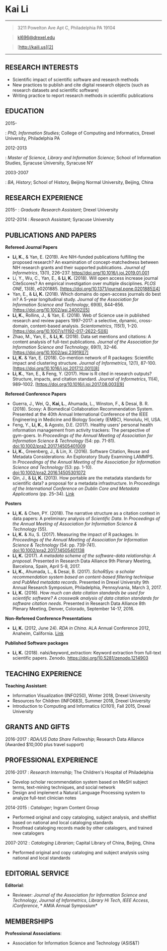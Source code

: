 
Kai Li
=============

---- 

> 3211 Powelton Ave Apt C, Philadelphia PA 19104

> [kl696@drexel.edu][1]

> [http://kaili.us][2]

---- 

RESEARCH INTERESTS
---- 

* Scientific impact of scientific software and research methods
* New practices to publish and cite digital research objects (such as research datasets and scientific software)
* Writing practice to report research methods in scientific publications

EDUCATION
---- 

2015-

:  *PhD, Information Studies*; College of Computing and Informatics, Drexel University, Philadelphia PA

2012-2013

:  *Master of Science, Library and Information Science*; School of Information Studies, Syracuse University, Syracuse NY

2003-2007

:  *BA, History*; School of History, Beijing Normal University, Beijing, China

RESEARCH EXPERIENCE
---- 

2015-
:  *Graduate Research Assistant*; Drexel University

2012-2014
:  *Research Assistant*; Syracuse University

PUBLICATIONS AND PAPERS
---- 

**Refereed Journal Papers**

* **Li, K.**, & Yan, E. (2019). Are NIH-funded publications fulfilling the proposed research? An examination of concept-matchedness between NIH research grants and their supported publications. *Journal of Informetrics*, 13(1), 226–237. [https//doi.org/10.1016/j.joi.2019.01.001][3]
* Li, Y., Wu, C., Yan, E., & **Li, K.** (2018). Will open access increase journal CiteScores? An empirical investigation over multiple disciplines. *PLOS ONE*, 13(8), e0201885. [https://doi.org/10.1371/journal.pone.0201885][4]
* Yan, E., & **Li, K.** (2018). Which domains do open-access journals do best in? A 5-year longitudinal study. *Journal of the Association for Information Science and Technology*, 69(6), 844–856. [https://doi.org/10.1002/asi.24002][5]
* **Li, K.**, Rollins, J., & Yan, E. (2018). Web of Science use in published research and review papers 1997–2017: a selective, dynamic, cross-domain, content-based analysis. *Scientometrics*, *115*(1), 1–20. [https://doi.org/10.1007/s11192-017-2622-5][6]
* Zhao, M., Yan, E., & **Li, K.** (2018). Data set mentions and citations: A content analysis of full-text publications. *Journal of the Association for Information Science and Technology*, 69(1), 32–46. [https://doi.org/10.1002/asi.23919][7]
* **Li, K.** & Yan, E. (2018). Co-mention network of R packages: Scientific impact and clustering structure. *Journal of Informetrics*, 12(1), 87-100. [https://doi.org/10.1016/j.joi.2017.12.001][8]
* **Li, K.**, Yan, E., & Feng, Y. (2017). How is R cited in research outputs? Structure, impacts, and citation standard. *Journal of Informetrics*, 11(4), 989–1002. [https://doi.org/10.1016/j.joi.2017.08.003][9]

**Refereed Conference Papers**

* Guerra, J., Wei, Q., **Kai, L.**, Ahumada, L., Winston, F., & Desai, B. R. (2018). Scosy: A Biomedical Collaboration Recommendation System. Presented at the 40th Annual International Conference of the IEEE Engineering in Medicine and Biology Society (EMBC), Honolulu, HI, USA.
* Feng, Y., **Li, K.**, & Agosto, D.E. (2017). Healthy users’ personal health information management from activity trackers: The perspective of gym-goers. In *Proceedings of the Annual Meeting of Association for Information Science & Technology* (54: pp. 71-81). [doi:10.1002/pra2.2017.14505401009][10]
* **Li, K.**, Greenberg, J., & Lin, X. (2016). Software Citation, Reuse and Metadata Considerations: An Exploratory Study Examining LAMMPS. In *Proceedings of the Annual Meeting of the Association for Information Science and Technology* (53: pp. 1-10). [doi:10.1002/pra2.2016.14505301072][11]
* Qin, J., & **Li, K.** (2013). How portable are the metadata standards for scientific data? a proposal for a metadata infrastructure. In *Proceedings of the International Conference on Dublin Core and Metadata Applications* (pp. 25–34). [Link][12]

**Posters**

* **Li, K.** & Chen, PY. (2018). The narrative structure as a citation context in data papers: A preliminary analysis of *Scientific Data*. In *Proceedings of the Annual Meeting of Association for Information Science & Technology* (55). 
* **Li, K.** & Xu, S. (2017). Measuring the impact of R packages. In *Proceedings of the Annual Meeting of Association for Information Science & Technology* (54: pp. 739-741). [doi:10.1002/pra2.2017.14505401138][13]
* **Li, K.** (2017). *A metadata scheme of the software-data relationship: A proposal*. Presented in Research Data Alliance 9th Plenary Meeting, Barcelona, Spain, April 5-8, 2017.
* **Li, K.**, Ahumada, L., & Desai, B. (2017). *SchoRSys: a scholar recommendation system based on content-based filtering technique and PubMed metadata records*. Presented in Drexel University 9th Annual Research Symposium, Philadelphia, Pennsylvania, March 3, 2017.
* **Li, K.** (2016). *How much can data citation standards be used for scientific software? A crosswalk analysis of data citation standards for software citation needs*. Presented in Research Data Alliance 8th Plenary Meeting, Denver, Colorado, September 14-17, 2016.

**Non-Refereed Conference Presentations**

* **Li, K.** (2012, June 24). *RDA in China*. ALA Annual Conference 2012, Anaheim, California. [Link][14]

**Published Software packages**

* **Li, K.** (2018). nalsi/keyword\_extraction: Keyword extraction from full-text scientific papers. Zenodo. https://doi.org/10.5281/zenodo.1214903

TEACHING EXPERIENCE
---- 

**Teaching Assistant**:

* Information Visualization (INFO250), Winter 2018, Drexel University
* Resources for Children (INFO683), Summer 2018, Drexel University
* Introduction to Computing and Informatics (CI101), Fall 2015, Drexel University

GRANTS AND GIFTS
---- 

2016-2017
:  *RDA/US Data Share Fellowship*; Research Data Alliance (Awarded $10,000 plus travel support)

PROFESSIONAL EXPERIENCE
---- 

2016-2017
: *Research Internship*; The Children's Hospital of Philadelphia

* Develop scholar recommendation system based on MeSH subject terms, text-mining techniques, and social network
* Design and implement a Natural Language Processing system to analyze full-text clinician notes

2014-2015
:  *Cataloger*; Ingram Content Group

* Performed original and copy cataloging, subject analysis, and shelflist based on national and local cataloging standards
* Proofread cataloging records made by other catalogers, and trained new catalogers

2007-2012
:  *Cataloging Librarian*; Capital Library of China, Beijing, China

* Performed original and copy cataloging and subject analysis using national and local standards

EDITORIAL SERVICE
---- 

**Editorial**: 

* Reviewer: *Journal of the Association for Information Science and Technology*, *Journal of Informetrics*, *Library Hi Tech*, *IEEE Access*, *iConference*, * AMIA Annual Symposium*

MEMBERSHIPS
---- 
**Professional Associations**:

* Association for Information Science and Technology (ASIS&T)

[1]:	mailto:kl696@drexel.edu
[2]:	http://kaili.us
[3]:	https://doi.org/10.1016/j.joi.2019.01.001
[4]:	https://doi.org/10.1371/journal.pone.0201885
[5]:	https://doi.org/10.1002/asi.24002
[6]:	https://doi.org/10.1007/s11192-017-2622-5
[7]:	https://doi.org/10.1002/asi.23919
[8]:	https://doi.org/10.1016/j.joi.2017.12.001
[9]:	https://doi.org/10.1016/j.joi.2017.08.003
[10]:	http://onlinelibrary.wiley.com/doi/10.1002/pra2.2017.14505401009/full
[11]:	https://dl.acm.org/citation.cfm?id=3017519
[12]:	http://dcpapers.dublincore.org/pubs/article/viewFile/3670/1893
[13]:	http://onlinelibrary.wiley.com/doi/10.1002/pra2.2017.14505401138/full
[14]:	http://www.slideshare.net/islanderlee/rda-in-china